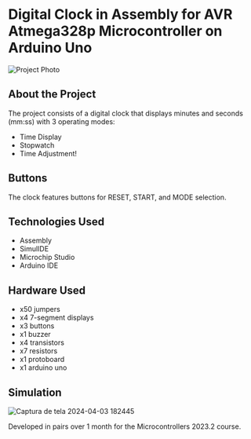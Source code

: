 # Digital Clock in Assembly for AVR Atmega328p Microcontroller on Arduino Uno
![Project Photo](https://github.com/thaliabma/Digital-Clock/assets/75902816/850721f4-82dd-47a8-899b-ee7f2d526f87)

## About the Project
The project consists of a digital clock that displays minutes and seconds (mm:ss) with 3 operating modes:
- Time Display
- Stopwatch
- Time Adjustment!


## Buttons
The clock features buttons for RESET, START, and MODE selection.

## Technologies Used
- Assembly
- SimulIDE
- Microchip Studio
- Arduino IDE

## Hardware Used
- x50 jumpers
- x4 7-segment displays
- x3 buttons
- x1 buzzer
- x4 transistors
- x7 resistors
- x1 protoboard
- x1 arduino uno

## Simulation
![Captura de tela 2024-04-03 182445](https://github.com/thaliabma/Digital-Clock/assets/75902816/cee13c61-87cf-4a81-8696-10369674f867)

Developed in pairs over 1 month for the Microcontrollers 2023.2 course.
